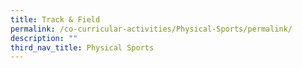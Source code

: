 ```yaml
---
title: Track & Field
permalink: /co-curricular-activities/Physical-Sports/permalink/
description: ""
third_nav_title: Physical Sports
---
```

